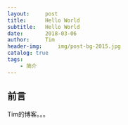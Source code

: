 ```yaml
---
layout:		post
title: 		Hello World
subtitle: 	Hello World
date:		2018-03-06
author:		Tim
header-img: 	img/post-bg-2015.jpg
catalog: true
tags:
    - 简介
---
```


## 前言

Tim的博客。。。
